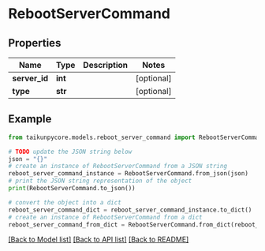 # RebootServerCommand


## Properties

Name | Type | Description | Notes
------------ | ------------- | ------------- | -------------
**server_id** | **int** |  | [optional] 
**type** | **str** |  | [optional] 

## Example

```python
from taikunpycore.models.reboot_server_command import RebootServerCommand

# TODO update the JSON string below
json = "{}"
# create an instance of RebootServerCommand from a JSON string
reboot_server_command_instance = RebootServerCommand.from_json(json)
# print the JSON string representation of the object
print(RebootServerCommand.to_json())

# convert the object into a dict
reboot_server_command_dict = reboot_server_command_instance.to_dict()
# create an instance of RebootServerCommand from a dict
reboot_server_command_from_dict = RebootServerCommand.from_dict(reboot_server_command_dict)
```
[[Back to Model list]](../README.md#documentation-for-models) [[Back to API list]](../README.md#documentation-for-api-endpoints) [[Back to README]](../README.md)


